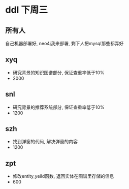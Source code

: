 # ddl 下周三
## 所有人
自己机器部署好, neo4j我来部署, 剩下人把mysql那些都弄好
## xyq
- 研究背景的知识图谱部分, 保证查重率低于10%
- 2000
## snl
- 研究背景的推荐系统部分, 保证查重率低于10%
- 1200
## szh
- 找到弹窗的代码, 解决弹窗的内容
- 1200
## zpt
- 修改entity_yeild函数, 返回实体在图谱里存储的信息
- 600
